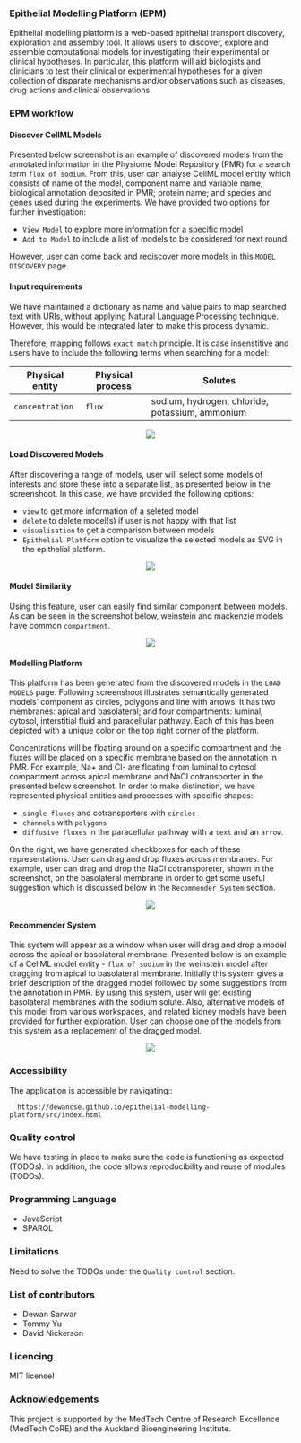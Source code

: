 ### Epithelial Modelling Platform (EPM)
Epithelial modelling platform is a web-based epithelial transport discovery, exploration and assembly tool. It allows users to discover, explore and assemble computational models for investigating their experimental or clinical hypotheses. In particular, this platform will aid biologists and clinicians to test their clinical or experimental hypotheses for a given collection of disparate mechanisms and/or observations such as diseases, drug actions and clinical observations.

### EPM workflow

#### Discover CellML Models
Presented below screenshot is an example of discovered models from the annotated information in the Physiome Model Repository (PMR) for a search term `flux of sodium`. From this, user can analyse CellML model entity which consists of name of the model, component name and variable name; biological annotation deposited in PMR; protein name; and species and genes used during the experiments. We have provided two options for further investigation: 
- `View Model` to explore more information for a specific model 
- `Add to Model` to include a list of models to be considered for next round.

However, user can come back and rediscover more models in this `MODEL DISCOVERY` page.

#### Input requirements
We have maintained a dictionary as name and value pairs to map searched text with URIs, without applying Natural Language Processing technique. However, this would be integrated later to make this process dynamic.

Therefore, mapping follows `exact match` principle. It is case insenstitive and users have to include the following terms when searching for a model:

| Physical entity | Physical process | Solutes |
| --- | --- | --- |
| `concentration` | `flux` | sodium, hydrogen, chloride, potassium, ammonium |

<center><img src=src/img/modeldiscovery-main.png /></center>

#### Load Discovered Models
After discovering a range of models, user will select some models of interests and store these into a separate list, as presented below in the screenshoot. In this case, we have provided the following options: 
- `view` to get more information of a seleted model
- `delete` to delete model(s) if user is not happy with that list
- `visualisation` to get a comparison between models
- `Epithelial Platform` option to visualize the selected models as SVG in the epithelial platform.

<center><img src=src/img/loadmodel-main.png /></center>

#### Model Similarity
Using this feature, user can easily find similar component between models. As can be seen in the screenshot below, weinstein and mackenzie models have common `compartment`.

<center><img src=src/img/modelsimilarity-main.png /></center>

#### Modelling Platform
This platform has been generated from the discovered models in the `LOAD MODELS` page. Following screenshoot illustrates semantically generated models’ component as circles, polygons and line with arrows. It has two membranes: apical and basolateral; and four compartments: luminal, cytosol, interstitial fluid and paracellular pathway. Each of this has been depicted with a unique color on the top right corner of the platform.

Concentrations will be floating around on a specific compartment and the fluxes will be placed on a specific membrane based on the annotation in PMR. For example, Na+ and Cl- are floating from luminal to cytosol compartment across apical membrane and NaCl cotransporter in the presented below screenshot. In order to make distinction, we have represented physical entities and processes with specific shapes:
- `single fluxes` and cotransporters with `circles`
- `channels` with `polygons`
- `diffusive fluxes` in the paracellular pathway with a `text` and an `arrow`. 

On the right, we have generated checkboxes for each of these representations. User can drag and drop fluxes across membranes. For example, user can drag and drop the NaCl cotransporeter, shown in the screenshot, on the basolateral membrane in order to get some useful suggestion which is discussed below in the `Recommender System` section.

<center><img src=src/img/epithelial-main.png /></center>

#### Recommender System
This system will appear as a window when user will drag and drop a model across the apical or basolateral membrane. Presented below is an example of a CellML model entity - `flux of sodium` in the weinstein model after dragging from apical to basolateral membrane. Initially this system gives a brief description of the dragged model followed by some suggestions from the annotation in PMR. By using this system, user will get existing basolateral membranes with the sodium solute. Also, alternative models of this model from various workspaces, and related kidney models have been provided for further exploration. User can choose one of the models from this system as a replacement of the dragged model.

<center><img src=src/img/recommender-main.png /></center>

### Accessibility
The application is accessible by navigating::
```
  https://dewancse.github.io/epithelial-modelling-platform/src/index.html
```

### Quality control
We have testing in place to make sure the code is functioning as expected (TODOs). In addition, the code allows reproducibility and reuse of modules (TODOs). 

### Programming Language
- JavaScript
- SPARQL

### Limitations
Need to solve the TODOs under the `Quality control` section.

### List of contributors
- Dewan Sarwar
- Tommy Yu
- David Nickerson

### Licencing
MIT license!

### Acknowledgements
This project is supported by the MedTech Centre of Research Excellence (MedTech CoRE) and the Auckland Bioengineering Institute.